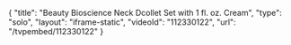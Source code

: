 {
    "title": "Beauty Bioscience Neck   Dcollet Set with 1 fl. oz. Cream",
    "type": "solo",
    "layout": "iframe-static",
    "videoId": "112330122",
    "url": "\/tvpembed\/112330122"
}